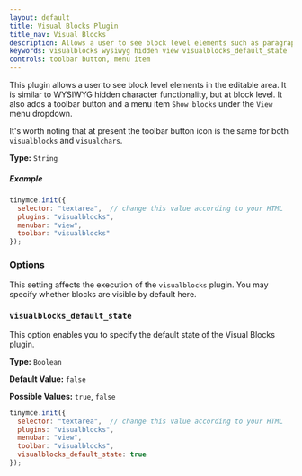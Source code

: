 ```yaml
---
layout: default
title: Visual Blocks Plugin
title_nav: Visual Blocks
description: Allows a user to see block level elements such as paragraphs.
keywords: visualblocks wysiwyg hidden view visualblocks_default_state
controls: toolbar button, menu item
---
```


This plugin allows a user to see block level elements in the editable area. It is similar to WYSIWYG hidden character functionality, but at block level. It also adds a toolbar button and a menu item `Show blocks` under the `View` menu dropdown.

It's worth noting that at present the toolbar button icon is the same for both `visualblocks` and `visualchars`.

**Type:** `String`

##### Example

```js
tinymce.init({
  selector: "textarea",  // change this value according to your HTML
  plugins: "visualblocks",
  menubar: "view",
  toolbar: "visualblocks"
});
```

### Options

This setting affects the execution of the `visualblocks` plugin. You may specify whether blocks are visible by default here.

### `visualblocks_default_state`

This option enables you to specify the default state of the Visual Blocks plugin.

**Type:** `Boolean`

**Default Value:** `false`

**Possible Values:** `true`, `false`

```js
tinymce.init({
  selector: "textarea",  // change this value according to your HTML
  plugins: "visualblocks",
  menubar: "view",
  toolbar: "visualblocks",
  visualblocks_default_state: true
});
```
